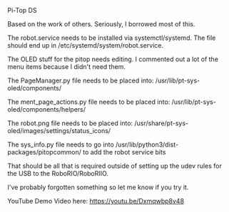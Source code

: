 Pi-Top DS

Based on the work of others.  Seriously, I borrowed most of this.

The robot.service needs to be installed via systemctl/systemd. The file should end up in /etc/systemd/system/robot.service.

The OLED stuff for the pitop needs editing.  I commented out a lot of the menu items because I didn't need them.

The PageManager.py file needs to be placed into: /usr/lib/pt-sys-oled/components/

The ment_page_actions.py file needs to be placed into: /usr/lib/pt-sys-oled/components/helpers/

The robot.png file needs to be placed into: /usr/share/pt-sys-oled/images/settings/status_icons/

The sys_info.py file needs to go into /usr/lib/python3/dist-packages/pitopcommon/ to add the robot service bits

That should be all that is required outside of setting up the udev rules for the USB to the RoboRIO/RoboRIIO.

I've probably forgotten something so let me know if you try it.

YouTube Demo Video here: https://youtu.be/Dxmqwbp8v48
